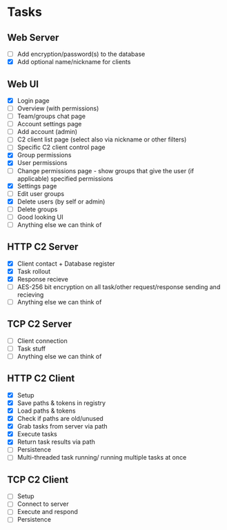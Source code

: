 # Tasks

## Web Server

- [ ] Add encryption/password(s) to the database
- [x] Add optional name/nickname for clients

## Web UI

- [x] Login page
- [ ] Overview (with permissions)
- [ ] Team/groups chat page
- [ ] Account settings page
- [ ] Add account (admin)
- [ ] C2 client list page (select also via nickname or other filters)
- [ ] Specific C2 client control page
- [x] Group permissions
- [x] User permissions
- [ ] Change permissions page - show groups that give the user (if applicable) specified permissions
- [x] Settings page
- [ ] Edit user groups
- [x] Delete users (by self or admin)
- [ ] Delete groups
- [ ] Good looking UI
- [ ] Anything else we can think of

## HTTP C2 Server

- [x] Client contact + Database register
- [x] Task rollout
- [x] Response recieve
- [ ] AES-256 bit encryption on all task/other request/response sending and recieving
- [ ] Anything else we can think of

## TCP C2 Server

- [ ] Client connection
- [ ] Task stuff
- [ ] Anything else we can think of

## HTTP C2 Client

- [x] Setup
- [x] Save paths & tokens in registry
- [x] Load paths & tokens
- [x] Check if paths are old/unused
- [x] Grab tasks from server via path
- [x] Execute tasks
- [x] Return task results via path
- [ ] Persistence
- [ ] Multi-threaded task running/ running multiple tasks at once

## TCP C2 Client

- [ ] Setup
- [ ] Connect to server
- [ ] Execute and respond
- [ ] Persistence
